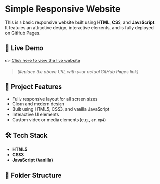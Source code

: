 # Simple Responsive Website

This is a basic responsive website built using **HTML**, **CSS**, and **JavaScript**. It features an attractive design, interactive elements, and is fully deployed on GitHub Pages.

## 🚀 Live Demo

👉 [Click here to view the live website](https://your-github-username.github.io/your-repo-name)

> *(Replace the above URL with your actual GitHub Pages link)*

## 📁 Project Features

- Fully responsive layout for all screen sizes
- Clean and modern design
- Built using HTML5, CSS3, and vanilla JavaScript
- Interactive UI elements
- Custom video or media elements (e.g., `er.mp4`)


## 🛠️ Tech Stack

- **HTML5**
- **CSS3**
- **JavaScript (Vanilla)**

## 📂 Folder Structure


